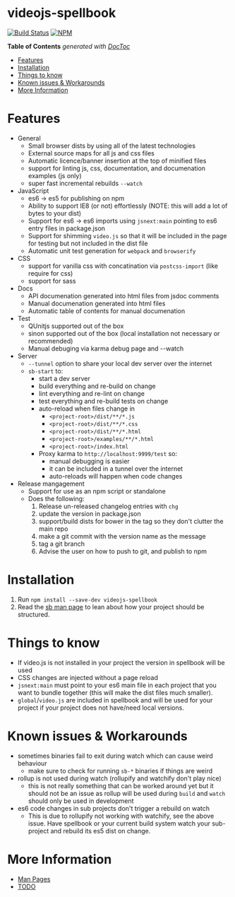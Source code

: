# videojs-spellbook
[![Build Status](https://travis-ci.org/videojs/spellbook.svg?branch=master)](https://travis-ci.org/videojs/spellbook)
[![NPM](https://nodei.co/npm/videojs-spellbook.png)](https://nodei.co/npm/videojs-spellbook/)

<!-- START doctoc generated TOC please keep comment here to allow auto update -->
<!-- DON'T EDIT THIS SECTION, INSTEAD RE-RUN doctoc TO UPDATE -->
**Table of Contents**  *generated with [DocToc](https://github.com/thlorenz/doctoc)*

- [Features](#features)
- [Installation](#installation)
- [Things to know](#things-to-know)
- [Known issues & Workarounds](#known-issues--workarounds)
- [More Information](#more-information)

<!-- END doctoc generated TOC please keep comment here to allow auto update -->

# Features
* General
  * Small browser dists by using all of the latest technologies
  * External source maps for all js and css files
  * Automatic licence/banner insertion at the top of minified files
  * support for linting js, css, documentation, and documenation examples (js only)
  * super fast incremental rebuilds `--watch`
* JavaScript
  * es6 -> es5 for publishing on npm
  * Ability to support IE8 (or not) effortlessly (NOTE: this will add a lot of bytes to your dist)
  * Support for es6 -> es6 imports using `jsnext:main` pointing to es6 entry files in package.json
  * Support for shimming `video.js` so that it will be included in the page for testing but not included in the dist file
  * Automatic unit test generation for `webpack` and `browserify`
* CSS
  * support for vanilla css with concatination via `postcss-import` (like require for css)
  * support for sass
* Docs
  * API documenation generated into html files from jsdoc comments
  * Manual documenation generated into html files
  * Automatic table of contents for manual documenation
* Test
  * QUnitjs supported out of the box
  * sinon supported out of the box (local installation not necessary or recommended)
  * Manual debuging via karma debug page and --watch
* Server
  * `--tunnel` option to share your local dev server over the internet
  * `sb-start` to:
    * start a dev server
    * build everything and re-build on change
    * lint everything and re-lint on change
    * test everything and re-build tests on change
    * auto-reload when files change in
      * `<project-root>/dist/**/*.js`
      * `<project-root>/dist/**/*.css`
      * `<project-root>/dist/**/*.html`
      * `<project-root>/examples/**/*.html`
      * `<project-root>/index.html`
    * Proxy karma to `http://localhost:9999/test` so:
      * manual debugging is easier
      * it can be included in a tunnel over the internet
      * auto-reloads will happen when code changes
* Release mangagement
  * Support for use as an npm script or standalone
  * Does the following:
    1. Release un-released changelog entries with `chg`
    2. update the version in package.json
    3. support/build dists for bower in the tag so they don't clutter the main repo
    4. make a git commit with the version name as the message
    5. tag a git branch
    6. Advise the user on how to push to git, and publish to npm

# Installation
1. Run `npm install --save-dev videojs-spellbook`
2. Read the [sb man page](/docs/sb.md) to lean about how your project should be structured.

# Things to know
* If video.js is not installed in your project the version in spellbook will be used
* CSS changes are injected without a page reload
* `jsnext:main` must point to your es6 main file in each project that you want to bundle together (this will make
  the dist files much smaller).
* `global`/`video.js` are included in spellbook and will be used for your project if your project does not have/need
  local versions.

# Known issues & Workarounds
* sometimes binaries fail to exit during watch which can cause weird behaviour
  * make sure to check for running `sb-*` binaries if things are weird
* rollup is not used during watch (rollupify and watchify don't play nice)
  * this is not really something that can be worked around yet but it should
    not be an issue as rollup will be used during `build` and `watch` should only
    be used in development
* es6 code changes in sub projects don't trigger a rebuild on watch
  * This is due to rollupify not working with watchify, see the above issue. Have spellbook or your
    current build system watch your sub-project and rebuild its es5 dist on change.

# More Information
* [Man Pages](/docs/)
* [TODO](TODO.md)
